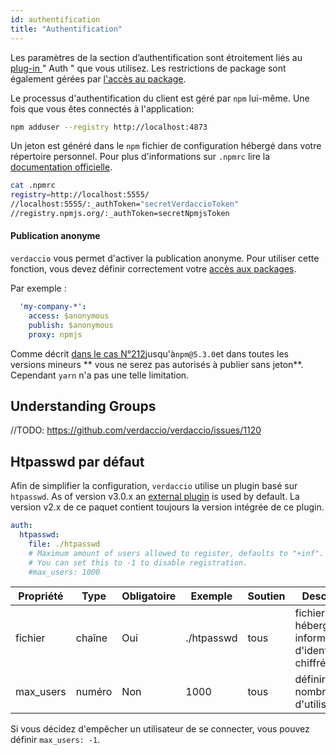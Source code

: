 ```yaml
---
id: authentification
title: "Authentification"
---
```

Les paramètres de la section d’authentification sont étroitement liés au [ plug-in ](plugins.md) " Auth " que vous utilisez. Les restrictions de package sont également gérées par [ l'accès au package](packages.md).

Le processus d'authentification du client est géré par `npm` lui-même. Une fois que vous êtes connectés à l'application:

```bash
npm adduser --registry http://localhost:4873
```

Un jeton est généré dans le `npm` fichier de configuration hébergé dans votre répertoire personnel. Pour plus d'informations sur `.npmrc` lire la [documentation officielle](https://docs.npmjs.com/files/npmrc).

```bash
cat .npmrc
registry=http://localhost:5555/
//localhost:5555/:_authToken="secretVerdaccioToken"
//registry.npmjs.org/:_authToken=secretNpmjsToken
```

#### Publication anonyme

`verdaccio` vous permet d'activer la publication anonyme. Pour utiliser cette fonction, vous devez définir correctement votre [accès aux packages](packages.md).

Par exemple :

```yaml
  'my-company-*':
    access: $anonymous
    publish: $anonymous
    proxy: npmjs
```

Comme décrit [ dans le cas N°212](https://github.com/verdaccio/verdaccio/issues/212#issuecomment-308578500)jusqu'à`npm@5.3.0`et dans toutes les versions mineurs ** vous ne serez pas autorisés à publier sans jeton**. Cependant `yarn` n'a pas une telle limitation.

## Understanding Groups

//TODO: https://github.com/verdaccio/verdaccio/issues/1120

## Htpasswd par défaut

Afin de simplifier la configuration, `verdaccio` utilise un plugin basé sur `htpasswd`. As of version v3.0.x an [external plugin](https://github.com/verdaccio/verdaccio-htpasswd) is used by default. La version v2.x de ce paquet contient toujours la version intégrée de ce plugin.

```yaml
auth:
  htpasswd:
    file: ./htpasswd
    # Maximum amount of users allowed to register, defaults to "+inf".
    # You can set this to -1 to disable registration.
    #max_users: 1000
```

| Propriété | Type   | Obligatoire | Exemple    | Soutien | Description                                                     |
| --------- | ------ | ----------- | ---------- | ------- | --------------------------------------------------------------- |
| fichier   | chaîne | Oui         | ./htpasswd | tous    | fichier qui héberge les informations d'identification chiffrées |
| max_users | numéro | Non         | 1000       | tous    | définir un nombre limite d'utilisateurs                         |

Si vous décidez d'empêcher un utilisateur de se connecter, vous pouvez définir `max_users: -1`.
